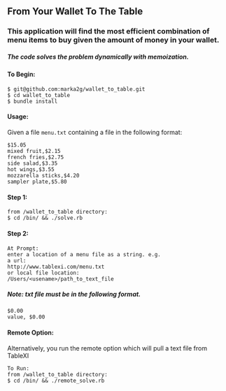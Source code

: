 ## From Your Wallet To The Table
### This application will find the most efficient combination of menu items to buy given the amount of money in your wallet.

##### The code solves the problem dynamically with memoization.

#### To Begin:
```
$ git@github.com:marka2g/wallet_to_table.git
$ cd wallet_to_table
$ bundle install
```

#### Usage:
Given a file `menu.txt` containing a file in the following format:
```
$15.05
mixed fruit,$2.15
french fries,$2.75
side salad,$3.35
hot wings,$3.55
mozzarella sticks,$4.20
sampler plate,$5.80
```

#### Step 1:
```
from /wallet_to_table directory:
$ cd /bin/ && ./solve.rb
```

#### Step 2:
```
At Prompt:
enter a location of a menu file as a string. e.g.
a url:
http://www.tablexi.com/menu.txt
or local file location:
/Users/<usename>/path_to_text_file
```
##### Note: txt file must be in the following format.
```
$0.00
value, $0.00
```

#### Remote Option:
Alternatively, you run the remote option which will pull a text file from TableXI
 ```
To Run:
from /wallet_to_table directory:
$ cd /bin/ && ./remote_solve.rb
```